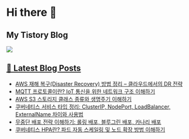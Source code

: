 # Hi there 👋

## My Tistory Blog

<p>
    <a href="https://kylo8.tistory.com"><img src="https://img.shields.io/badge/Tistory-000000?style=flat-square&logo=Tistory&logoColor=white"/>
</p>

## 📕 Latest Blog Posts

<ul><li><a href='https://kylo8.tistory.com/entry/AWS-%EC%9E%AC%ED%95%B4-%EB%B3%B5%EA%B5%ACDisaster-Recovery-%EB%B0%A9%EB%B2%95-%EC%A0%95%EB%A6%AC-%E2%80%93-%ED%81%B4%EB%9D%BC%EC%9A%B0%EB%93%9C%EC%97%90%EC%84%9C%EC%9D%98-DR-%EC%A0%84%EB%9E%B5' target='_blank'>AWS 재해 복구(Disaster Recovery) 방법 정리 &ndash; 클라우드에서의 DR 전략</a></li><li><a href='https://kylo8.tistory.com/entry/MQTT-%ED%94%84%EB%A1%9C%ED%86%A0%EC%BD%9C%EC%9D%B4%EB%9E%80-IoT-%ED%86%B5%EC%8B%A0%EC%9D%84-%EC%9C%84%ED%95%9C-%EB%84%A4%ED%8A%B8%EC%9B%8C%ED%81%AC-%EA%B5%AC%EC%A1%B0-%EC%9D%B4%ED%95%B4%ED%95%98%EA%B8%B0' target='_blank'>MQTT 프로토콜이란? IoT 통신을 위한 네트워크 구조 이해하기</a></li><li><a href='https://kylo8.tistory.com/entry/AWS-S3-%EC%8A%A4%ED%86%A0%EB%A6%AC%EC%A7%80-%ED%81%B4%EB%9E%98%EC%8A%A4-%EC%A2%85%EB%A5%98%EC%99%80-%EC%83%9D%EB%AA%85%EC%A3%BC%EA%B8%B0-%EC%9D%B4%ED%95%B4%ED%95%98%EA%B8%B0' target='_blank'>AWS S3 스토리지 클래스 종류와 생명주기 이해하기</a></li><li><a href='https://kylo8.tistory.com/entry/%EC%BF%A0%EB%B2%84%EB%84%A4%ED%8B%B0%EC%8A%A4-%EC%84%9C%EB%B9%84%EC%8A%A4-%ED%83%80%EC%9E%85-%EC%A0%95%EB%A6%AC-ClusterIP-NodePort-LoadBalancer-ExternalName-%EC%B0%A8%EC%9D%B4%EC%99%80-%EC%82%AC%EC%9A%A9%EB%B2%95' target='_blank'>쿠버네티스 서비스 타입 정리: ClusterIP, NodePort, LoadBalancer, ExternalName 차이와 사용법</a></li><li><a href='https://kylo8.tistory.com/entry/%EB%AC%B4%EC%A4%91%EB%8B%A8-%EB%B0%B0%ED%8F%AC-%EC%A0%84%EB%9E%B5-%EC%9D%B4%ED%95%B4%ED%95%98%EA%B8%B0-%EB%A1%A4%EB%A7%81-%EB%B0%B0%ED%8F%AC-%EB%B8%94%EB%A3%A8%EA%B7%B8%EB%A6%B0-%EB%B0%B0%ED%8F%AC-%EC%B9%B4%EB%82%98%EB%A6%AC-%EB%B0%B0%ED%8F%AC' target='_blank'>무중단 배포 전략 이해하기: 롤링 배포, 블루그린 배포, 카나리 배포</a></li><li><a href='https://kylo8.tistory.com/entry/%EC%BF%A0%EB%B2%84%EB%84%A4%ED%8B%B0%EC%8A%A4-HPA%EB%9E%80-%ED%8C%8C%EB%93%9C-%EC%9E%90%EB%8F%99-%EC%8A%A4%EC%BC%80%EC%9D%BC%EB%A7%81-%EB%B0%8F-%EB%85%B8%EB%93%9C-%ED%99%95%EC%9E%A5-%EB%B0%A9%EB%B2%95-%EC%9D%B4%ED%95%B4%ED%95%98%EA%B8%B0' target='_blank'>쿠버네티스 HPA란? 파드 자동 스케일링 및 노드 확장 방법 이해하기</a></li></ul>
